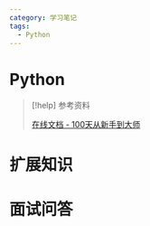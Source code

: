 ```yaml
---
category: 学习笔记
tags:
  - Python
---
```


# Python

> [!help] 参考资料
> 
> [在线文档 - 100天从新手到大师](https://github.com/jackfrued/Python-100-Days)

# 扩展知识

# 面试问答